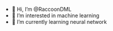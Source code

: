- 👋 Hi, I’m @RaccoonDML
- 👀 I’m interested in machine learning
- 🌱 I’m currently learning neural network

<!---
RaccoonDML/RaccoonDML is a ✨ special ✨ repository because its `README.md` (this file) appears on your GitHub profile.
You can click the Preview link to take a look at your changes.
--->
